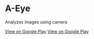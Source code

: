 # A-Eye
Analyzes images using camera

[View on Google Play](https://play.google.com/store/apps/details?id=com.projects.oliver_graham.a_eye)
<a href="https://play.google.com/store/apps/details?id=com.projects.oliver_graham.a_eye" target="_blank">View on Google Play</a> 
